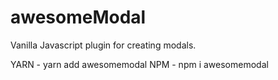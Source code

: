 # awesomeModal
Vanilla Javascript plugin for creating modals.

YARN - yarn add awesomemodal
NPM - npm i awesomemodal
